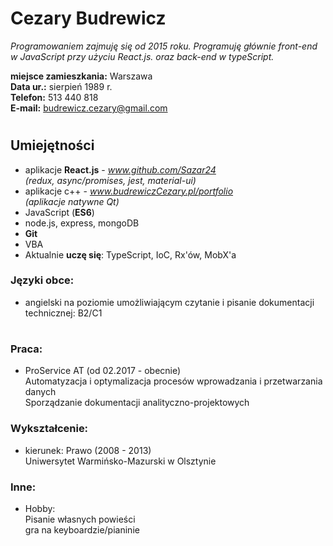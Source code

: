 
# Cezary Budrewicz 

*Programowaniem zajmuję się od 2015 roku. Programuję głównie front-end w JavaScript przy użyciu React.js. oraz back-end w typeScript.*

**miejsce zamieszkania:** Warszawa  
**Data ur.:** sierpień 1989 r.   
**Telefon:** 513 440 818  
**E-mail:** budrewicz.cezary@gmail.com


#
## Umiejętności 
- aplikacje **React.js** - *www.github.com/Sazar24*  
*(redux, async/promises, jest, material-ui)*
- aplikacje c++ - *www.budrewiczCezary.pl/portfolio*  
 *(aplikacje natywne Qt)*
- JavaScript (**ES6**)
- node.js, express, mongoDB
- **Git**
- VBA
-  Aktualnie **uczę się**: TypeScript, IoC, Rx'ów, MobX'a

### Języki obce:
- angielski na poziomie umożliwiającym czytanie i pisanie dokumentacji technicznej: B2/C1
#
### Praca:  
- ProService AT (od 02.2017 - obecnie)  
Automatyzacja i optymalizacja procesów wprowadzania i przetwarzania danych  
Sporządzanie dokumentacji analityczno-projektowych

### Wykształcenie:
- kierunek: Prawo (2008 - 2013)  
Uniwersytet Warmińsko-Mazurski w Olsztynie


### Inne:
 - Hobby:  
Pisanie własnych powieści  
gra na keyboardzie/pianinie
